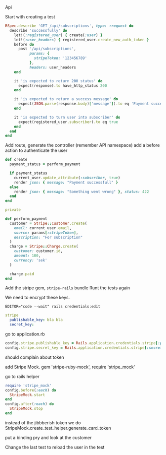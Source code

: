 Api

Start with creating a test

```ruby
RSpec.describe 'GET /api/subscriptions', type: :request do
  describe 'successfully' do
    let!(:registered_user) { create(:user) }
    let!(:user_headers) { registered_user.create_new_auth_token }
    before do
      post '/api/subscriptions',
           params: {
             stripeToken: '123456789'
           },
           headers: user_headers
    end

    it 'is expected to return 200 status' do
      expect(response).to have_http_status 200
    end

    it 'is expected to return a success message' do
      expect(JSON.parse(response.body)['message']).to eq 'Payment successfull'
    end

    it 'is expected to turn user into subscriber' do
      expect(registered_user.subscriber).to eq true
    end
  end
end

```

Add route, generate the controller (remember API namespace)
add a before action to authenticate the user

```ruby
def create
  payment_status = perform_payment

  if payment_status
    current_user.update_attribute(:subscriber, true)
    render json: { message: "Payment successfull" }
  else
    render json: { message: "Something went wrong" }, status: 422
  end
end

private 

def perform_payment
  customer = Stripe::Customer.create(
    email: current_user.email,
    source: params[:stripeToken],
    description: "For subscription"
  )
  charge = Stripe::Charge.create(
    customer: customer.id,
    amount: 100,
    currency: 'sek'
  )

  charge.paid
end
```
Add the stripe gem, `stripe-rails`
bundle
Runt the tests again

We need to encrypt these keys. 

`EDITOR="code --wait" rails credentials:edit`

```yaml
stripe
  publishable_key: bla bla
  secret_key: 
```

go to application.rb 

```ruby
config.stripe.publishable_key = Rails.application.credentials.stripe[:publishable_key]
config.stripe.secret_key = Rails.application.credentials.stripe[:secret_key]

```

should complain about token

add Stripe Mock. 
gem 'stripe-ruby-mock', require 'stripe_mock'

go to rails helper

```ruby
require 'stripe_mock'
config.before(:each) do
  StripeMock.start
end
config.after(:each) do
  StripeMock.stop
end
```

instead of the jibbberish token we do 
StripeMock.create_test_helper.generate_card_token

put a binding pry and look at the customer

Change the last test to reload the user in the test
